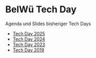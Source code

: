 # BelWü Tech Day

Agenda und Slides bisheriger Tech Days
* [Tech Day 2025](2025)
* [Tech Day 2024](2024)
* [Tech Day 2023](2023)
* [Tech Day 2019](2019)
